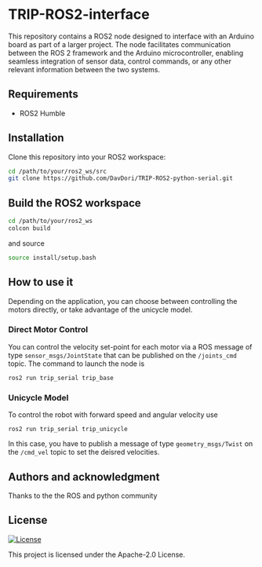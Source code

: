 # TRIP-ROS2-interface

This repository contains a ROS2 node designed to interface with an Arduino board as part of a larger project. The node facilitates communication between the ROS 2 framework and the Arduino microcontroller, enabling seamless integration of sensor data, control commands, or any other relevant information between the two systems.

## Requirements
- ROS2 Humble

## Installation

Clone this repository into your ROS2 workspace:

```bash
cd /path/to/your/ros2_ws/src
git clone https://github.com/DavDori/TRIP-ROS2-python-serial.git
```

 ## Build the ROS2 workspace

```bash
cd /path/to/your/ros2_ws
colcon build
```
and source
```bash
source install/setup.bash
```

## How to use it

Depending on the application, you can choose between controlling the motors directly, or take advantage of the unicycle model.

### Direct Motor Control

You can control the velocity set-point for each motor via a ROS message of type `sensor_msgs/JointState` that can be published on the
`/joints_cmd` topic. The command to launch the node is

```
ros2 run trip_serial trip_base
```

### Unicycle Model

To control the robot with forward speed and angular velocity use 

```
ros2 run trip_serial trip_unicycle
```

In this case, you have to publish a message of type `geometry_msgs/Twist` on the `/cmd_vel` topic to set the deisred velocities.

## Authors and acknowledgment
Thanks to the the ROS and python community

## License
[![License](https://img.shields.io/badge/License-Apache_2.0-blue.svg)](https://opensource.org/licenses/Apache-2.0)

This project is licensed under the Apache-2.0 License.


